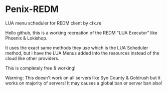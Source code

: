 # Penix-REDM
LUA menu scheduler for REDM client by cfx.re

Hello github, this is a working recreation of the REDM "LUA Executor" like Phoenix & Lokishop.

It uses the exact same methods they use which is the LUA Scheduler method, but i have the LUA Menus added into the resources instead of the cloud like other providers.

This is completely free & working!

Warning: This doesn't work on all servers like Syn County & Goldrush but it works on majority of servers! It may causes a global ban or server ban also!
